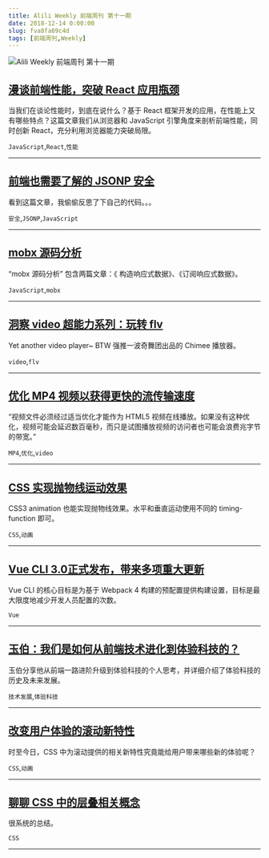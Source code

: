 ```yaml
---
title: Alili Weekly 前端周刊 第十一期 
date: 2018-12-14 0:00:00
slug: fva8fa69c4d
tags: [前端周刊,Weekly]
---
```

![Alili Weekly 前端周刊 第十一期](https://static.alili.tech/images/github_19.png)
##   [漫谈前端性能，突破 React 应用瓶颈](https://zhuanlan.zhihu.com/p/42032897)  
 
当我们在谈论性能时，到底在说什么？基于 React 框架开发的应用，在性能上又有哪些特点？这篇文章我们从浏览器和 JavaScript 引擎角度来剖析前端性能，同时创新 React，充分利用浏览器能力突破局限。 

`JavaScript`,`React`,`性能` 


---
##   [前端也需要了解的 JSONP 安全](https://juejin.im/post/5b75b497e51d45666276251d)  
 
看到这篇文章，我偷偷反思了下自己的代码。。。 

`安全`,`JSONP`,`JavaScript` 


---
##   [mobx 源码分析](https://zhuanlan.zhihu.com/p/42150181)  
 
“mobx 源码分析” 包含两篇文章：《 构造响应式数据》、《订阅响应式数据》。 

`JavaScript`,`mobx` 


---
##   [洞察 video 超能力系列：玩转 flv](https://juejin.im/post/5b717ba6f265da28112f660d)  
 
Yet another video player~ BTW 强推一波奇舞团出品的 Chimee 播放器。 

`video`,`flv` 


---
##   [优化 MP4 视频以获得更快的流传输速度](https://zhuanlan.zhihu.com/p/42045362)  
 
“视频文件必须经过适当优化才能作为 HTML5 视频在线播放。如果没有这种优化，视频可能会延迟数百毫秒，而只是试图播放视频的访问者也可能会浪费兆字节的带宽。” 

`MP4`,`优化`,`video` 


---
##   [CSS 实现抛物线运动效果](https://www.zhangxinxu.com/wordpress/2018/08/css-css3-%e6%8a%9b%e7%89%a9%e7%ba%bf%e5%8a%a8%e7%94%bb/)  
 
CSS3 animation 也能实现抛物线效果。水平和垂直运动使用不同的 timing-function 即可。 

`CSS`,`动画` 


---
##   [Vue CLI 3.0正式发布，带来多项重大更新](https://mp.weixin.qq.com/s/hfr2Q3FXZFIdqM_r8HrLwQ)  
 
Vue CLI 的核心目标是为基于 Webpack 4 构建的预配置提供构建设置，目标是最大限度地减少开发人员配置的次数。 

`Vue` 


---
##   [玉伯：我们是如何从前端技术进化到体验科技的？](https://mp.weixin.qq.com/s/IYddaaw2ps1wR2VT1dZWPg)  
 
玉伯分享他从前端一路进阶升级到体验科技的个人思考，并详细介绍了体验科技的历史及未来发展。 

`技术发展`,`体验科技` 


---
##   [改变用户体验的滚动新特性](https://www.w3cplus.com/css/new-scroll-features-that-change-the-user-experience.html)  
 
时至今日，CSS 中为滚动提供的相关新特性究竟能给用户带来哪些新的体验呢？ 

`CSS`,`动画` 


---
##   [聊聊 CSS 中的层叠相关概念](https://www.w3cplus.com/css/understand-css-stacking-context-order-z-index.html)  
 
很系统的总结。 

`CSS` 


---

